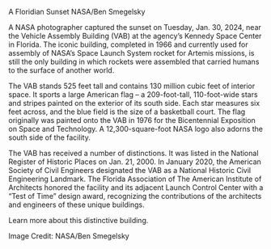 A Floridian Sunset 
 NASA/Ben Smegelsky

A NASA photographer captured the sunset on Tuesday, Jan. 30, 2024, near the Vehicle Assembly Building (VAB) at the agency’s Kennedy Space Center in Florida. The iconic building, completed in 1966 and currently used for assembly of NASA’s Space Launch System rocket for Artemis missions, is still the only building in which rockets were assembled that carried humans to the surface of another world.

The VAB stands 525 feet tall and contains 130 million cubic feet of interior space. It sports a large American flag – a 209-foot-tall, 110-foot-wide stars and stripes painted on the exterior of its south side. Each star measures six feet across, and the blue field is the size of a basketball court. The flag originally was painted onto the VAB in 1976 for the Bicentennial Exposition on Space and Technology. A 12,300-square-foot NASA logo also adorns the south side of the facility.

The VAB has received a number of distinctions. It was listed in the National Register of Historic Places on Jan. 21, 2000. In January 2020, the American Society of Civil Engineers designated the VAB as a National Historic Civil Engineering Landmark. The Florida Association of The American Institute of Architects honored the facility and its adjacent Launch Control Center with a “Test of Time” design award, recognizing the contributions of the architects and engineers of these unique buildings.

Learn more about this distinctive building.

Image Credit: NASA/Ben Smegelsky